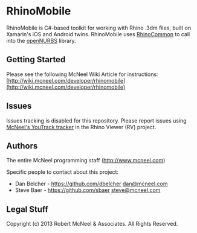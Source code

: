 RhinoMobile
=========================
RhinoMobile is C#-based toolkit for working with Rhino .3dm files, 
built on Xamarin's iOS and Android twins.  RhinoMobile uses [RhinoCommon](http://github.com/mcneel/rhinocommon)
to call into the [openNURBS](http://www.rhino3d.com/opennurbs) library.

Getting Started
--------------------
Please see the following McNeel Wiki Article for instructions:
[http://wiki.mcneel.com/developer/rhinomobile](http://wiki.mcneel.com/developer/rhinomobile)

Issues
-------
Issues tracking is disabled for this repository.  Please report issues using [McNeel's YouTrack tracker](http://mcneel.myjetbrains.com/youtrack/) in the Rhino Viewer (RV) project.


Authors
-------
The entire McNeel programming staff (http://www.mcneel.com)

Specific people to contact about this project:

* Dan Belcher - https://github.com/dbelcher dan@mcneel.com
* Steve Baer - https://github.com/sbaer steve@mcneel.com

Legal Stuff
-----------
Copyright (c) 2013 Robert McNeel & Associates. All Rights Reserved.
